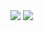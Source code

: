 
<img src="https://github-readme-stats.vercel.app/api/top-langs/?username=audreytan1127"/>

<img src="https://github-readme-stats.vercel.app/api/top-langs/?username=@audreytan1127&theme=tokyonight"/>
<!---
audreytan1127/audreytan1127 is a ✨ special ✨ repository because its `README.md` (this file) appears on your GitHub profile.
You can click the Preview link to take a look at your changes.
--->
